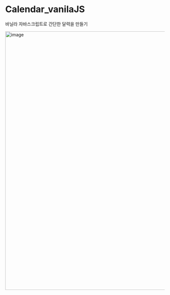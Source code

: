 # Calendar_vanilaJS

<p> 바닐라 자바스크립트로 간단한 달력을 만들기 <p/>
<img width="819" alt="image" src="https://user-images.githubusercontent.com/97036088/182879195-1ee57ec1-e389-4121-8501-c59373a1c10d.png">

